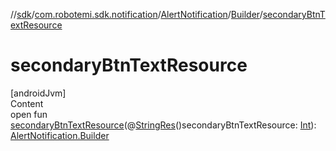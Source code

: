 //[sdk](../../../../index.md)/[com.robotemi.sdk.notification](../../index.md)/[AlertNotification](../index.md)/[Builder](index.md)/[secondaryBtnTextResource](secondary-btn-text-resource.md)



# secondaryBtnTextResource  
[androidJvm]  
Content  
open fun [secondaryBtnTextResource](secondary-btn-text-resource.md)(@[StringRes](https://developer.android.com/reference/kotlin/androidx/annotation/StringRes.html)()secondaryBtnTextResource: [Int](https://kotlinlang.org/api/latest/jvm/stdlib/kotlin/-int/index.html)): [AlertNotification.Builder](index.md)  



